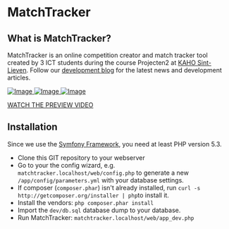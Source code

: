 MatchTracker
============

What is MatchTracker?
---------------------
MatchTracker is an online competition creator and match tracker tool created by 3 ICT students during the course Projecten2 at [KAHO Sint-Lieven](http://www.kaho.be). Follow our [development blog](http://www.matchtracker.be/blog) for the latest news and development articles.

[ ![Image](http://i.imgur.com/7BzHUf4m.png "Frontend") ](http://i.imgur.com/7BzHUf4.png) 
[ ![Image](http://i.imgur.com/piR54w1m.png "Frontend") ](http://i.imgur.com/piR54w1.png) 
[ ![Image](http://i.imgur.com/o48SldQm.jpg "iPhone") ](http://i.imgur.com/o48SldQ.jpg) 

[WATCH THE PREVIEW VIDEO](https://vimeo.com/58601582)

Installation
-----------
Since we use the [Symfony Framework](http://symfony.com), you need at least PHP version 5.3.

 * Clone this GIT repository to your webserver
 * Go to your the config wizard, e.g. `matchtracker.localhost/web/config.php` to generate a new `/app/config/parameters.yml` with your database settings.
 * If composer (`composer.phar`) isn't already installed, run `curl -s http://getcomposer.org/installer | php`to install it. 
 * Install the vendors: `php composer.phar install`
 * Import the `dev/db.sql` database dump to your database.
 * Run MatchTracker: `matchtracker.localhost/web/app_dev.php`
